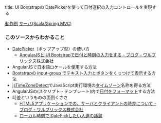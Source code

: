title: UI Bootstrapの DatePickerを使って日付選択の入力コントロールを実現する

[動作例](${contextRoot}/datepicker.html)
[サーバ(Scala/Spring MVC)](../scala/com/walbrix/spring/DatePickerRequestHandler.scala)

### このソースからわかること

- [DatePicker](https://angular-ui.github.io/bootstrap/#/datepicker)（ポップアップ型）の使い方
    - [AngularJSと UI Bootstrapで日付と時刻の入力をする - ブログ - ワルブリックス株式会社](http://www.walbrix.com/jp/blog/2014-03-angularjs-datepicker.html)
- AngularJSで日本語ロケールを使用する方法
- [Bootstrapの input-group でテキスト入力とボタンをくっつけて表示する](http://getbootstrap.com/components/#input-groups-buttons)方法
- [jsTimeZoneDetect](http://pellepim.bitbucket.org/jstz/)でJavaScript実行環境の<a href="#" data-wikipedia-page="時間帯_(標準時)">タイムゾーン</a>名称を得る方法
- AngularJSの(スクリプト・テンプレート)内で[日付をフォーマット](https://docs.angularjs.org/api/ng/filter/date)する方法
- 時差というものの面倒くささ
    - [HTML5アプリケーションでの、サーバとクライアントの時差について - ブログ - ワルブリックス株式会社](http://www.walbrix.com/jp/blog/2014-03-html5-webapp-timezone-difference.html)
    - [ローカル時刻で DatePickしたい人達の議論](https://github.com/angular-ui/bootstrap/issues/2072)
